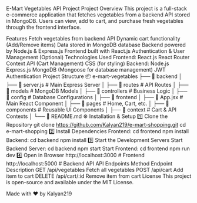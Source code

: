 E-Mart Vegetables API Project
Project Overview
This project is a full-stack e-commerce application that fetches vegetables from a backend API stored in MongoDB. Users can view, add to cart, and purchase fresh vegetables through the frontend interface.

Features
Fetch vegetables from backend API
Dynamic cart functionality (Add/Remove items)
Data stored in MongoDB database
Backend powered by Node.js & Express.js
Frontend built with React.js
Authentication & User Management (Optional)
Technologies Used
Frontend:
React.js
React Router
Context API (Cart Management)
CSS (for styling)
Backend:
Node.js
Express.js
MongoDB (Mongoose for database management)
JWT Authentication
Project Structure
📦 e-mart-vegetables
├── 📂 backend
│   ├── 📜 server.js  # Main Express Server
│   ├── 📂 routes     # API Routes
│   ├── 📂 models     # MongoDB Models
│   ├── 📂 controllers # Business Logic
│   ├── 📂 config     # Database Configurations
│
├── 📂 frontend
│   ├── 📜 App.jsx    # Main React Component
│   ├── 📂 pages      # Home, Cart, etc.
│   ├── 📂 components # Reusable UI Components
│   ├── 📂 context    # Cart & API Contexts
│
└── 📜 README.md
⚙ Installation & Setup
1️⃣ Clone the Repository
git clone https://github.com/Kalyan219/e-mart-shopping.git
cd e-mart-shopping
2️⃣ Install Dependencies
Frontend:
cd frontend
npm install
Backend:
cd backend
npm install
3️⃣ Start the Development Servers
Start Backend Server:
cd backend
npm start
Start Frontend:
cd frontend
npm run dev
4️⃣ Open in Browser
http://localhost:3000  # Frontend
http://localhost:5000  # Backend API
API Endpoints
Method	Endpoint	Description
GET	/api/vegetables	Fetch all vegetables
POST	/api/cart	Add item to cart
DELETE	/api/cart/:id	Remove item from cart
License
This project is open-source and available under the MIT License.

Made with ❤️ by Kalyan219
